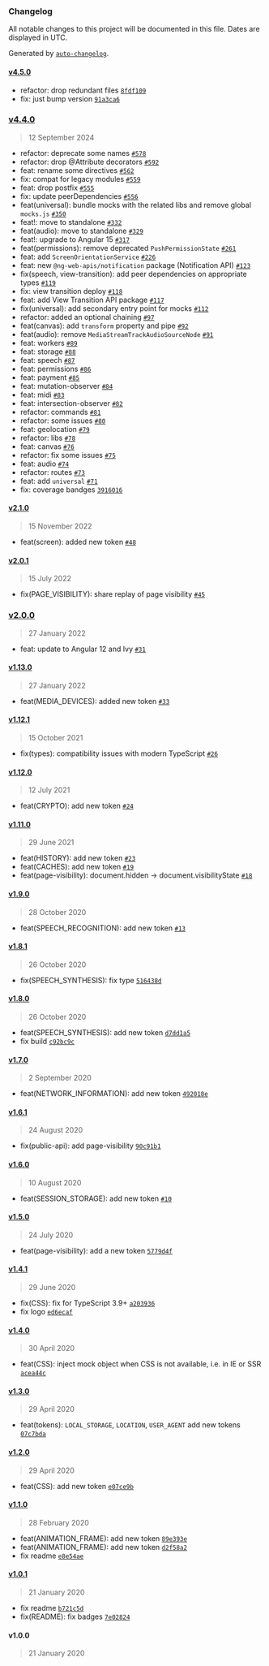 ### Changelog

All notable changes to this project will be documented in this file. Dates are displayed in UTC.

Generated by [`auto-changelog`](https://github.com/CookPete/auto-changelog).

#### [v4.5.0](https://github.com/taiga-family/ng-web-apis/compare/v4.4.0...v4.5.0)

- refactor: drop redundant files
  [`8fdf109`](https://github.com/taiga-family/ng-web-apis/commit/8fdf109d6a84774131f5afab89cee53711f547e4)
- fix: just bump version
  [`91a3ca6`](https://github.com/taiga-family/ng-web-apis/commit/91a3ca61e773fa81e4d4fca48189158e7c60c64e)

### [v4.4.0](https://github.com/taiga-family/ng-web-apis/compare/v2.1.0...v4.4.0)

> 12 September 2024

- refactor: deprecate some names [`#578`](https://github.com/taiga-family/ng-web-apis/pull/578)
- refactor: drop @Attribute decorators [`#592`](https://github.com/taiga-family/ng-web-apis/pull/592)
- feat: rename some directives [`#562`](https://github.com/taiga-family/ng-web-apis/pull/562)
- fix: compat for legacy modules [`#559`](https://github.com/taiga-family/ng-web-apis/pull/559)
- feat: drop postfix [`#555`](https://github.com/taiga-family/ng-web-apis/pull/555)
- fix: update peerDependencies [`#556`](https://github.com/taiga-family/ng-web-apis/pull/556)
- feat(universal): bundle mocks with the related libs and remove global `mocks.js`
  [`#350`](https://github.com/taiga-family/ng-web-apis/pull/350)
- feat!: move to standalone [`#332`](https://github.com/taiga-family/ng-web-apis/pull/332)
- feat(audio): move to standalone [`#329`](https://github.com/taiga-family/ng-web-apis/pull/329)
- feat!: upgrade to Angular 15 [`#317`](https://github.com/taiga-family/ng-web-apis/pull/317)
- feat(permissions): remove deprecated `PushPermissionState`
  [`#261`](https://github.com/taiga-family/ng-web-apis/pull/261)
- feat: add `ScreenOrientationService` [`#226`](https://github.com/taiga-family/ng-web-apis/pull/226)
- feat: new `@ng-web-apis/notification` package (Notification API)
  [`#123`](https://github.com/taiga-family/ng-web-apis/pull/123)
- fix(speech, view-transition): add peer dependencies on appropriate types
  [`#119`](https://github.com/taiga-family/ng-web-apis/pull/119)
- fix: view transition deploy [`#118`](https://github.com/taiga-family/ng-web-apis/pull/118)
- feat: add View Transition API package [`#117`](https://github.com/taiga-family/ng-web-apis/pull/117)
- fix(universal): add secondary entry point for mocks [`#112`](https://github.com/taiga-family/ng-web-apis/pull/112)
- refactor: added an optional chaining [`#97`](https://github.com/taiga-family/ng-web-apis/pull/97)
- feat(canvas): add `transform` property and pipe [`#92`](https://github.com/taiga-family/ng-web-apis/pull/92)
- feat(audio): remove `MediaStreamTrackAudioSourceNode` [`#91`](https://github.com/taiga-family/ng-web-apis/pull/91)
- feat: workers [`#89`](https://github.com/taiga-family/ng-web-apis/pull/89)
- feat: storage [`#88`](https://github.com/taiga-family/ng-web-apis/pull/88)
- feat: speech [`#87`](https://github.com/taiga-family/ng-web-apis/pull/87)
- feat: permissions [`#86`](https://github.com/taiga-family/ng-web-apis/pull/86)
- feat: payment [`#85`](https://github.com/taiga-family/ng-web-apis/pull/85)
- feat: mutation-observer [`#84`](https://github.com/taiga-family/ng-web-apis/pull/84)
- feat: midi [`#83`](https://github.com/taiga-family/ng-web-apis/pull/83)
- feat: intersection-observer [`#82`](https://github.com/taiga-family/ng-web-apis/pull/82)
- refactor: commands [`#81`](https://github.com/taiga-family/ng-web-apis/pull/81)
- refactor: some issues [`#80`](https://github.com/taiga-family/ng-web-apis/pull/80)
- feat: geolocation [`#79`](https://github.com/taiga-family/ng-web-apis/pull/79)
- refactor: libs [`#78`](https://github.com/taiga-family/ng-web-apis/pull/78)
- feat: canvas [`#76`](https://github.com/taiga-family/ng-web-apis/pull/76)
- refactor: fix some issues [`#75`](https://github.com/taiga-family/ng-web-apis/pull/75)
- feat: audio [`#74`](https://github.com/taiga-family/ng-web-apis/pull/74)
- refactor: routes [`#73`](https://github.com/taiga-family/ng-web-apis/pull/73)
- feat: add `universal` [`#71`](https://github.com/taiga-family/ng-web-apis/pull/71)
- fix: coverage bandges
  [`3916016`](https://github.com/taiga-family/ng-web-apis/commit/39160166d865b37da18aa6358de9966486046969)

#### [v2.1.0](https://github.com/taiga-family/ng-web-apis/compare/v2.0.1...v2.1.0)

> 15 November 2022

- feat(screen): added new token [`#48`](https://github.com/taiga-family/ng-web-apis/pull/48)

#### [v2.0.1](https://github.com/taiga-family/ng-web-apis/compare/v2.0.0...v2.0.1)

> 15 July 2022

- fix(PAGE_VISIBILITY): share replay of page visibility [`#45`](https://github.com/taiga-family/ng-web-apis/pull/45)

### [v2.0.0](https://github.com/taiga-family/ng-web-apis/compare/v1.13.0...v2.0.0)

> 27 January 2022

- feat: update to Angular 12 and Ivy [`#31`](https://github.com/taiga-family/ng-web-apis/pull/31)

#### [v1.13.0](https://github.com/taiga-family/ng-web-apis/compare/v1.12.1...v1.13.0)

> 27 January 2022

- feat(MEDIA_DEVICES): added new token [`#33`](https://github.com/taiga-family/ng-web-apis/pull/33)

#### [v1.12.1](https://github.com/taiga-family/ng-web-apis/compare/v1.12.0...v1.12.1)

> 15 October 2021

- fix(types): compatibility issues with modern TypeScript [`#26`](https://github.com/taiga-family/ng-web-apis/pull/26)

#### [v1.12.0](https://github.com/taiga-family/ng-web-apis/compare/v1.11.0...v1.12.0)

> 12 July 2021

- feat(CRYPTO): add new token [`#24`](https://github.com/taiga-family/ng-web-apis/pull/24)

#### [v1.11.0](https://github.com/taiga-family/ng-web-apis/compare/v1.9.0...v1.11.0)

> 29 June 2021

- feat(HISTORY): add new token [`#23`](https://github.com/taiga-family/ng-web-apis/pull/23)
- feat(CACHES): add new token [`#19`](https://github.com/taiga-family/ng-web-apis/pull/19)
- feat(page-visibility): document.hidden -&gt; document.visibilityState
  [`#18`](https://github.com/taiga-family/ng-web-apis/pull/18)

#### [v1.9.0](https://github.com/taiga-family/ng-web-apis/compare/v1.8.1...v1.9.0)

> 28 October 2020

- feat(SPEECH_RECOGNITION): add new token [`#13`](https://github.com/taiga-family/ng-web-apis/pull/13)

#### [v1.8.1](https://github.com/taiga-family/ng-web-apis/compare/v1.8.0...v1.8.1)

> 26 October 2020

- fix(SPEECH_SYNTHESIS): fix type
  [`516438d`](https://github.com/taiga-family/ng-web-apis/commit/516438d984e6cc62858dedb8ee93a5338e3e5a42)

#### [v1.8.0](https://github.com/taiga-family/ng-web-apis/compare/v1.7.0...v1.8.0)

> 26 October 2020

- feat(SPEECH_SYNTHESIS): add new token
  [`d7dd1a5`](https://github.com/taiga-family/ng-web-apis/commit/d7dd1a594d2a4b0c9bcb5df256e7b61627f63909)
- fix build [`c92bc9c`](https://github.com/taiga-family/ng-web-apis/commit/c92bc9cea894b777394d2a06d17817cffd055adf)

#### [v1.7.0](https://github.com/taiga-family/ng-web-apis/compare/v1.6.1...v1.7.0)

> 2 September 2020

- feat(NETWORK_INFORMATION): add new token
  [`492018e`](https://github.com/taiga-family/ng-web-apis/commit/492018e48cc3408837ee950fbb84b3f8103c203f)

#### [v1.6.1](https://github.com/taiga-family/ng-web-apis/compare/v1.6.0...v1.6.1)

> 24 August 2020

- fix(public-api): add page-visibility
  [`90c91b1`](https://github.com/taiga-family/ng-web-apis/commit/90c91b1b306776f8b988d392381efb8122d341ec)

#### [v1.6.0](https://github.com/taiga-family/ng-web-apis/compare/v1.5.0...v1.6.0)

> 10 August 2020

- feat(SESSION_STORAGE): add new token [`#10`](https://github.com/taiga-family/ng-web-apis/pull/10)

#### [v1.5.0](https://github.com/taiga-family/ng-web-apis/compare/v1.4.1...v1.5.0)

> 24 July 2020

- feat(page-visibility): add a new token
  [`5779d4f`](https://github.com/taiga-family/ng-web-apis/commit/5779d4fd341dc1e4a7bfb9d4bb1e4b3b3509b122)

#### [v1.4.1](https://github.com/taiga-family/ng-web-apis/compare/v1.4.0...v1.4.1)

> 29 June 2020

- fix(CSS): fix for TypeScript 3.9+
  [`a203936`](https://github.com/taiga-family/ng-web-apis/commit/a203936d56efcc926233260d913d56500a6535ba)
- fix logo [`ed6ecaf`](https://github.com/taiga-family/ng-web-apis/commit/ed6ecafc844fb2726d51a8eb9b6a51b4821f6fe9)

#### [v1.4.0](https://github.com/taiga-family/ng-web-apis/compare/v1.3.0...v1.4.0)

> 30 April 2020

- feat(CSS): inject mock object when CSS is not available, i.e. in IE or SSR
  [`acea44c`](https://github.com/taiga-family/ng-web-apis/commit/acea44c7174acad3735cecfd4d41b00652a864a3)

#### [v1.3.0](https://github.com/taiga-family/ng-web-apis/compare/v1.2.0...v1.3.0)

> 29 April 2020

- feat(tokens): `LOCAL_STORAGE`, `LOCATION`, `USER_AGENT` add new tokens
  [`07c7bda`](https://github.com/taiga-family/ng-web-apis/commit/07c7bda84d65826fd8d120dee4b99408f2e9c25f)

#### [v1.2.0](https://github.com/taiga-family/ng-web-apis/compare/v1.1.0...v1.2.0)

> 29 April 2020

- feat(CSS): add new token
  [`e07ce9b`](https://github.com/taiga-family/ng-web-apis/commit/e07ce9b1711ea7a5798c5eaf9cb1ef358e8df69e)

#### [v1.1.0](https://github.com/taiga-family/ng-web-apis/compare/v1.0.1...v1.1.0)

> 28 February 2020

- feat(ANIMATION_FRAME): add new token
  [`89e393e`](https://github.com/taiga-family/ng-web-apis/commit/89e393e2ed900c9a39a3218fefef69e39eb8a403)
- feat(ANIMATION_FRAME): add new token
  [`d2f58a2`](https://github.com/taiga-family/ng-web-apis/commit/d2f58a23f4fbf301ec67cb7a4c589981fb6f8eee)
- fix readme [`e8e54ae`](https://github.com/taiga-family/ng-web-apis/commit/e8e54ae612605aba80e4a713770817c4618206b3)

#### [v1.0.1](https://github.com/taiga-family/ng-web-apis/compare/v1.0.0...v1.0.1)

> 21 January 2020

- fix readme [`b721c5d`](https://github.com/taiga-family/ng-web-apis/commit/b721c5d2faeb8acc9899b5f9cf54b4e2cd3ec2fe)
- fix(README): fix badges
  [`7e02824`](https://github.com/taiga-family/ng-web-apis/commit/7e028245ca4e512c8d9d1b1ac102b816f15e749a)

#### v1.0.0

> 21 January 2020
